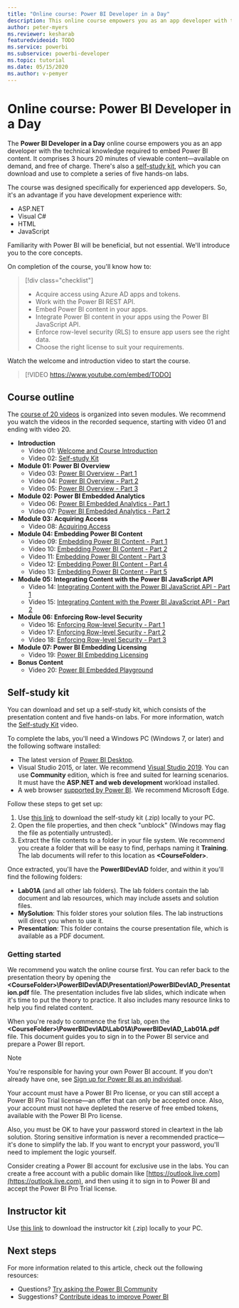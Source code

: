 ```yaml
---
title: "Online course: Power BI Developer in a Day"
description: This online course empowers you as an app developer with the technical knowledge required to embed Power BI content.
author: peter-myers
ms.reviewer: kesharab
featuredvideoid: TODO
ms.service: powerbi
ms.subservice: powerbi-developer
ms.topic: tutorial
ms.date: 05/15/2020
ms.author: v-pemyer
---
```


# Online course: Power BI Developer in a Day

The **Power BI Developer in a Day** online course empowers you as an app developer with the technical knowledge required to embed Power BI content. It comprises 3 hours 20 minutes of viewable content—available on demand, and free of charge. There's also a [self-study kit](#self-study-kit), which you can download and use to complete a series of five hands-on labs.

The course was designed specifically for experienced app developers. So, it's an advantage if you have development experience with:

- ASP.NET
- Visual C#
- HTML
- JavaScript

Familiarity with Power BI will be beneficial, but not essential. We'll introduce you to the core concepts.

On completion of the course, you'll know how to:

> [!div class="checklist"]
> - Acquire access using Azure AD apps and tokens.
> - Work with the Power BI REST API.
> - Embed Power BI content in your apps.
> - Integrate Power BI content in your apps using the Power BI JavaScript API.
> - Enforce row-level security (RLS) to ensure app users see the right data.
> - Choose the right license to suit your requirements.

Watch the welcome and introduction video to start the course.

> [!VIDEO https://www.youtube.com/embed/TODO]

## Course outline

The [course of 20 videos](https://www.youtube.com/playlist?list=TODO) is organized into seven modules. We recommend you watch the videos in the recorded sequence, starting with video 01 and ending with video 20.

- **Introduction**
  - Video 01: [Welcome and Course Introduction](https://www.youtube.com/watch?v=TODO)
  - Video 02: [Self-study Kit](https://www.youtube.com/watch?v=TODO)
- **Module 01: Power BI Overview**
  - Video 03: [Power BI Overview - Part 1](https://www.youtube.com/watch?v=TODO)
  - Video 04: [Power BI Overview - Part 2](https://www.youtube.com/watch?v=TODO)
  - Video 05: [Power BI Overview - Part 3](https://www.youtube.com/watch?v=TODO)
- **Module 02: Power BI Embedded Analytics**
  - Video 06: [Power BI Embedded Analytics - Part 1](https://www.youtube.com/watch?v=TODO)
  - Video 07: [Power BI Embedded Analytics - Part 2](https://www.youtube.com/watch?v=TODO)
- **Module 03: Acquiring Access**
  - Video 08: [Acquiring Access](https://www.youtube.com/watch?v=TODO)
- **Module 04: Embedding Power BI Content**
  - Video 09: [Embedding Power BI Content - Part 1](https://www.youtube.com/watch?v=TODO)
  - Video 10: [Embedding Power BI Content - Part 2](https://www.youtube.com/watch?v=TODO)
  - Video 11: [Embedding Power BI Content - Part 3](https://www.youtube.com/watch?v=TODO)
  - Video 12: [Embedding Power BI Content - Part 4](https://www.youtube.com/watch?v=TODO)
  - Video 13: [Embedding Power BI Content - Part 5](https://www.youtube.com/watch?v=TODO)
- **Module 05: Integrating Content with the Power BI JavaScript API**
  - Video 14: [Integrating Content with the Power BI JavaScript API - Part 1](https://www.youtube.com/watch?v=TODO)
  - Video 15: [Integrating Content with the Power BI JavaScript API - Part 2](https://www.youtube.com/watch?v=TODO)
- **Module 06: Enforcing Row-level Security**
  - Video 16: [Enforcing Row-level Security - Part 1](https://www.youtube.com/watch?v=TODO)
  - Video 17: [Enforcing Row-level Security - Part 2](https://www.youtube.com/watch?v=TODO)
  - Video 18: [Enforcing Row-level Security - Part 3](https://www.youtube.com/watch?v=TODO)
- **Module 07: Power BI Embedding Licensing**
  - Video 19: [Power BI Embedding Licensing](https://www.youtube.com/watch?v=TODO)
- **Bonus Content**
  - Video 20: [Power BI Embedded Playground](https://www.youtube.com/watch?v=TODO)

## Self-study kit

You can download and set up a self-study kit, which consists of the presentation content and five hands-on labs. For more information, watch the [Self-study Kit](https://www.youtube.com/watch?v=TODO) video.

To complete the labs, you'll need a Windows PC (Windows 7, or later) and the following software installed:

- The latest version of [Power BI Desktop](../../desktop-get-the-desktop.md).
- Visual Studio 2015, or later. We recommend [Visual Studio 2019](https://visualstudio.microsoft.com/downloads/). You can use **Community** edition, which is free and suited for learning scenarios. It must have the **ASP.NET and web development** workload installed.
- A web browser [supported by Power BI](../../power-bi-browsers.md). We recommend Microsoft Edge.

Follow these steps to get set up:

1. Use [this link](https://aka.ms/deviad-student) to download the self-study kit (.zip) locally to your PC.
1. Open the file properties, and then check "unblock" (Windows may flag the file as potentially untrusted).
1. Extract the file contents to a folder in your file system. We recommend you create a folder that will be easy to find, perhaps naming it **Training**. The lab documents will refer to this location as **&lt;CourseFolder&gt;**.

Once extracted, you'll have the **PowerBIDevIAD** folder, and within it you'll find the following folders:

- **Lab01A** (and all other lab folders). The lab folders contain the lab document and lab resources, which may include assets and solution files.
- **MySolution**: This folder stores your solution files. The lab instructions will direct you when to use it.
- **Presentation**: This folder contains the course presentation file, which is available as a PDF document.

### Getting started

We recommend you watch the online course first. You can refer back to the presentation theory by opening the **&lt;CourseFolder&gt;\PowerBIDevIAD\Presentation\PowerBIDevIAD_Presentation.pdf** file. The presentation includes five lab slides, which indicate when it's time to put the theory to practice. It also includes many resource links to help you find related content.

When you're ready to commence the first lab, open the **&lt;CourseFolder&gt;\PowerBIDevIAD\Lab01A\PowerBIDevIAD_Lab01A.pdf** file. This document guides you to sign in to the Power BI service and prepare a Power BI report.

> [!NOTE]
> You're responsible for having your own Power BI account. If you don't already have one, see [Sign up for Power BI as an individual](../../service-self-service-signup-for-power-bi.md).
>
> Your account must have a Power BI Pro license, or you can still accept a Power BI Pro Trial license—an offer that can only be accepted once. Also, your account must not have depleted the reserve of free embed tokens, available with the Power BI Pro license.
>
> Also, you must be OK to have your password stored in cleartext in the lab solution. Storing sensitive information is never a recommended practice—it's done to simplify the lab. If you want to encrypt your password, you'll need to implement the logic yourself.
>
> Consider creating a Power BI account for exclusive use in the labs. You can create a free account with a public domain like [https://outlook.live.com](https://outlook.live.com), and then using it to sign in to Power BI and accept the Power BI Pro Trial license.

## Instructor kit

Use [this link](https://aka.ms/deviad-instructor) to download the instructor kit (.zip) locally to your PC.

## Next steps

For more information related to this article, check out the following resources:

- Questions? [Try asking the Power BI Community](https://community.powerbi.com/)
- Suggestions? [Contribute ideas to improve Power BI](https://ideas.powerbi.com/)
